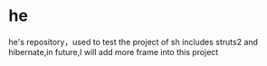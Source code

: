 # he
he's repository，used to test
the project of sh includes struts2 and hibernate,in future,I will add more frame into this project
